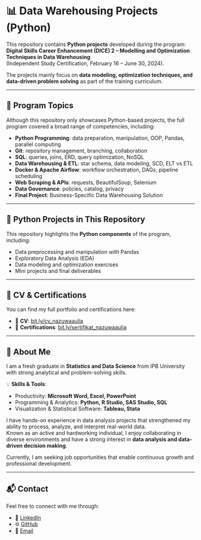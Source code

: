 # 📊 Data Warehousing Projects (Python)

This repository contains **Python projects** developed during the program:  
**Digital Skills Career Enhancement (DICE) 2 – Modelling and Optimization Techniques in Data Warehousing**  
(Independent Study Certification, February 16 – June 30, 2024).  

The projects mainly focus on **data modeling, optimization techniques, and data-driven problem solving** as part of the training curriculum.  

---

## 📌 Program Topics
Although this repository only showcases Python-based projects, the full program covered a broad range of competencies, including:  
- **Python Programming**: data preparation, manipulation, OOP, Pandas, parallel computing  
- **Git**: repository management, branching, collaboration  
- **SQL**: queries, joins, ERD, query optimization, NoSQL  
- **Data Warehousing & ETL**: star schema, data modeling, SCD, ELT vs ETL  
- **Docker & Apache Airflow**: workflow orchestration, DAGs, pipeline scheduling  
- **Web Scraping & APIs**: requests, BeautifulSoup, Selenium  
- **Data Governance**: policies, catalog, privacy  
- **Final Project**: Business-Specific Data Warehousing Solution  

---

## 🐍 Python Projects in This Repository
This repository highlights the **Python components** of the program, including:  
- Data preprocessing and manipulation with Pandas  
- Exploratory Data Analysis (EDA)  
- Data modeling and optimization exercises  
- Mini projects and final deliverables  

---

## 📜 CV & Certifications
You can find my full portfolio and certifications here:  
- 📄 **CV**: [bit.ly/cv_nazuwaaulia](https://bit.ly/cv_nazuwaaulia)  
- 🏅 **Certifications**: [bit.ly/sertifikat_nazuwaaulia](https://bit.ly/sertifikat_nazuwaaulia)  

---

## 🚀 About Me
I am a fresh graduate in **Statistics and Data Science** from IPB University with strong analytical and problem-solving skills.  

💡 **Skills & Tools**:  
- Productivity: **Microsoft Word, Excel, PowerPoint**  
- Programming & Analytics: **Python, R Studio, SAS Studio, SQL**  
- Visualization & Statistical Software: **Tableau, Stata**  

I have hands-on experience in data analysis projects that strengthened my ability to process, analyze, and interpret real-world data.  
Known as an active and hardworking individual, I enjoy collaborating in diverse environments and have a strong interest in **data analysis and data-driven decision making**.  

Currently, I am seeking job opportunities that enable continuous growth and professional development.  

---

## 📬 Contact
Feel free to connect with me through:  
- 💼 [LinkedIn](https://linkedin.com/in/nazuwaaulia)  
- 🌐 [GitHub](https://github.com/nazuwaaulia)  
- 📧 [Email](mailto:nazuwaauliawrk@gmail.com)  
